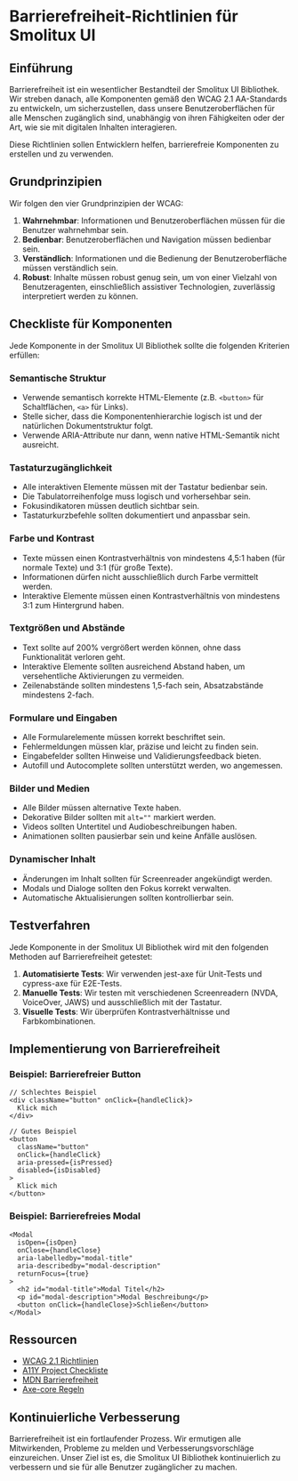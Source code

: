 # Barrierefreiheit-Richtlinien für Smolitux UI

## Einführung

Barrierefreiheit ist ein wesentlicher Bestandteil der Smolitux UI Bibliothek. Wir streben danach, alle Komponenten gemäß den WCAG 2.1 AA-Standards zu entwickeln, um sicherzustellen, dass unsere Benutzeroberflächen für alle Menschen zugänglich sind, unabhängig von ihren Fähigkeiten oder der Art, wie sie mit digitalen Inhalten interagieren.

Diese Richtlinien sollen Entwicklern helfen, barrierefreie Komponenten zu erstellen und zu verwenden.

## Grundprinzipien

Wir folgen den vier Grundprinzipien der WCAG:

1. **Wahrnehmbar**: Informationen und Benutzeroberflächen müssen für die Benutzer wahrnehmbar sein.
2. **Bedienbar**: Benutzeroberflächen und Navigation müssen bedienbar sein.
3. **Verständlich**: Informationen und die Bedienung der Benutzeroberfläche müssen verständlich sein.
4. **Robust**: Inhalte müssen robust genug sein, um von einer Vielzahl von Benutzeragenten, einschließlich assistiver Technologien, zuverlässig interpretiert werden zu können.

## Checkliste für Komponenten

Jede Komponente in der Smolitux UI Bibliothek sollte die folgenden Kriterien erfüllen:

### Semantische Struktur

- Verwende semantisch korrekte HTML-Elemente (z.B. `<button>` für Schaltflächen, `<a>` für Links).
- Stelle sicher, dass die Komponentenhierarchie logisch ist und der natürlichen Dokumentstruktur folgt.
- Verwende ARIA-Attribute nur dann, wenn native HTML-Semantik nicht ausreicht.

### Tastaturzugänglichkeit

- Alle interaktiven Elemente müssen mit der Tastatur bedienbar sein.
- Die Tabulatorreihenfolge muss logisch und vorhersehbar sein.
- Fokusindikatoren müssen deutlich sichtbar sein.
- Tastaturkurzbefehle sollten dokumentiert und anpassbar sein.

### Farbe und Kontrast

- Texte müssen einen Kontrastverhältnis von mindestens 4,5:1 haben (für normale Texte) und 3:1 (für große Texte).
- Informationen dürfen nicht ausschließlich durch Farbe vermittelt werden.
- Interaktive Elemente müssen einen Kontrastverhältnis von mindestens 3:1 zum Hintergrund haben.

### Textgrößen und Abstände

- Text sollte auf 200% vergrößert werden können, ohne dass Funktionalität verloren geht.
- Interaktive Elemente sollten ausreichend Abstand haben, um versehentliche Aktivierungen zu vermeiden.
- Zeilenabstände sollten mindestens 1,5-fach sein, Absatzabstände mindestens 2-fach.

### Formulare und Eingaben

- Alle Formularelemente müssen korrekt beschriftet sein.
- Fehlermeldungen müssen klar, präzise und leicht zu finden sein.
- Eingabefelder sollten Hinweise und Validierungsfeedback bieten.
- Autofill und Autocomplete sollten unterstützt werden, wo angemessen.

### Bilder und Medien

- Alle Bilder müssen alternative Texte haben.
- Dekorative Bilder sollten mit `alt=""` markiert werden.
- Videos sollten Untertitel und Audiobeschreibungen haben.
- Animationen sollten pausierbar sein und keine Anfälle auslösen.

### Dynamischer Inhalt

- Änderungen im Inhalt sollten für Screenreader angekündigt werden.
- Modals und Dialoge sollten den Fokus korrekt verwalten.
- Automatische Aktualisierungen sollten kontrollierbar sein.

## Testverfahren

Jede Komponente in der Smolitux UI Bibliothek wird mit den folgenden Methoden auf Barrierefreiheit getestet:

1. **Automatisierte Tests**: Wir verwenden jest-axe für Unit-Tests und cypress-axe für E2E-Tests.
2. **Manuelle Tests**: Wir testen mit verschiedenen Screenreadern (NVDA, VoiceOver, JAWS) und ausschließlich mit der Tastatur.
3. **Visuelle Tests**: Wir überprüfen Kontrastverhältnisse und Farbkombinationen.

## Implementierung von Barrierefreiheit

### Beispiel: Barrierefreier Button

```tsx
// Schlechtes Beispiel
<div className="button" onClick={handleClick}>
  Klick mich
</div>

// Gutes Beispiel
<button 
  className="button" 
  onClick={handleClick} 
  aria-pressed={isPressed} 
  disabled={isDisabled}
>
  Klick mich
</button>
```

### Beispiel: Barrierefreies Modal

```tsx
<Modal
  isOpen={isOpen}
  onClose={handleClose}
  aria-labelledby="modal-title"
  aria-describedby="modal-description"
  returnFocus={true}
>
  <h2 id="modal-title">Modal Titel</h2>
  <p id="modal-description">Modal Beschreibung</p>
  <button onClick={handleClose}>Schließen</button>
</Modal>
```

## Ressourcen

- [WCAG 2.1 Richtlinien](https://www.w3.org/TR/WCAG21/)
- [A11Y Project Checkliste](https://www.a11yproject.com/checklist/)
- [MDN Barrierefreiheit](https://developer.mozilla.org/en-US/docs/Web/Accessibility)
- [Axe-core Regeln](https://github.com/dequelabs/axe-core/blob/develop/doc/rule-descriptions.md)

## Kontinuierliche Verbesserung

Barrierefreiheit ist ein fortlaufender Prozess. Wir ermutigen alle Mitwirkenden, Probleme zu melden und Verbesserungsvorschläge einzureichen. Unser Ziel ist es, die Smolitux UI Bibliothek kontinuierlich zu verbessern und sie für alle Benutzer zugänglicher zu machen.